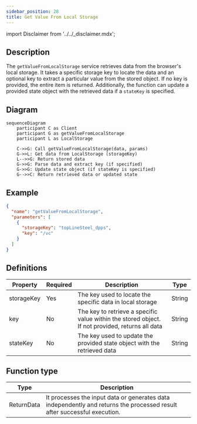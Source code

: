```yaml
---
sidebar_position: 28
title: Get Value From Local Storage
---
```


import Disclaimer from '../../\_disclaimer.mdx';

<Disclaimer />

## Description

The `getValueFromLocalStorage` service retrieves data from the browser's local storage. It takes a specific storage key to locate the data and an optional key to extract a particular value from the stored object. If no key is provided, the entire item is returned. Additionally, the function can update a provided state object with the retrieved data if a `stateKey` is specified.

## Diagram

```mermaid
sequenceDiagram
    participant C as Client
    participant G as getValueFromLocalStorage
    participant L as LocalStorage

    C->>G: Call getValueFromLocalStorage(data, params)
    G->>L: Get data from LocalStorage (storageKey)
    L-->>G: Return stored data
    G->>G: Parse data and extract key (if specified)
    G->>G: Update state object (if stateKey is specified)
    G-->>C: Return retrieved data or updated state
```

## Example

```json
{
  "name": "getValueFromLocalStorage",
  "parameters": [
    {
      "storageKey": "topLineSteel_dpps",
      "key": "/vc"
    }
  ]
}
```

## Definitions

| Property   | Required | Description                                                                                      | Type   |
| ---------- | -------- | ------------------------------------------------------------------------------------------------ | ------ |
| storageKey | Yes      | The key used to locate the specific data in local storage                                        | String |
| key        | No       | The key to retrieve a specific value within the stored object. If not provided, returns all data | String |
| stateKey   | No       | The key used to update the provided state object with the retrieved data                         | String |

## Function type

| Type       | Description                                                                                                              |
| ---------- | ------------------------------------------------------------------------------------------------------------------------ |
| ReturnData | It processes the input data or generates data independently and returns the processed result after successful execution. |

